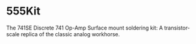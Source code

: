 # 555Kit
The 741SE Discrete 741 Op-Amp Surface mount soldering kit: A transistor-scale replica of the classic analog workhorse.
